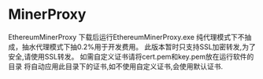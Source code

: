 # MinerProxy
EthereumMinerProxy
下载后运行EthereumMinerProxy.exe
纯代理模式下不抽成，抽水代理模式下抽0.2%用于开发费用。
此版本暂时只支持SSL加密转发,为了安全,请使用SSL转发。
如需自定义证书请将cert.pem和key.pem放在运行软件的目录
将自动应用此目录下的证书,如不使用自定义证书,会使用默认证书.
